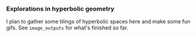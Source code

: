 ### Explorations in hyperbolic geometry

I plan to gather some tilings of hyperbolic spaces here and make some
fun gifs. See ``image_outputs`` for what's finished so far. 


